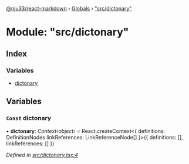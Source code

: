 [@nju33/react-markdown](../README.md) › [Globals](../globals.md) › ["src/dictonary"](_src_dictonary_.md)

# Module: "src/dictonary"

## Index

### Variables

* [dictonary](_src_dictonary_.md#const-dictonary)

## Variables

### `Const` dictonary

• **dictonary**: *Context‹object›* = React.createContext<{
  definitions: DefinitionNodes
  linkReferences: LinkReferenceNode[]
}>({ definitions: [], linkReferences: [] })

*Defined in [src/dictonary.tsx:4](https://github.com/nju33/react-markdown/blob/7fe748e/src/dictonary.tsx#L4)*
